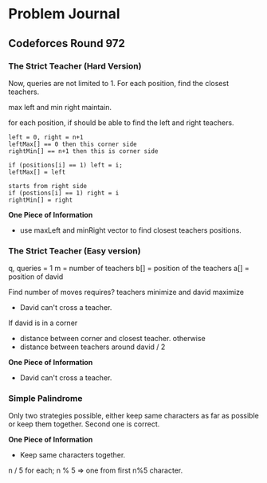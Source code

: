 # Problem Journal

## Codeforces Round 972

### The Strict Teacher (Hard Version)

Now, queries are not limited to 1.
For each position, find the closest teachers.

max left and min right maintain.

for each position, if should be able to find the left and right teachers.

```
left = 0, right = n+1
leftMax[] == 0 then this corner side
rightMin[] == n+1 then this is corner side

if (positions[i] == 1) left = i;
leftMax[] = left

starts from right side
if (postions[i] == 1) right = i
rightMin[] = right
```

**One Piece of Information**
- use maxLeft and minRight vector to find closest teachers positions.

### The Strict Teacher (Easy version)

q, queries = 1
m = number of teachers
b[] = position of the teachers
a[] = position of david

Find number of moves requires?
teachers minimize and david maximize

- David can't cross a teacher.

If david is in a corner 
- distance between corner and closest teacher.
otherwise
- distance between teachers around david / 2

**One Piece of Information**
- David can't cross a teacher.

### Simple Palindrome

Only two strategies possible, either keep same characters as far as possible or keep them together. Second one is correct.

**One Piece of Information**
- Keep same characters together.

n / 5 for each;
n % 5 => one from first n%5 character.